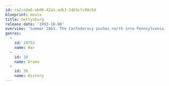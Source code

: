 ```yaml
---
id: ca2cc8a6-eb00-42a1-adb3-2463cfc98c5d
blueprint: movie
title: Gettysburg
release_date: '1993-10-08'
overview: 'Summer 1863. The Confederacy pushes north into Pennsylvania. Union divisions converge to face them. The two great armies clash at Gettysburg, site of a theology school. For three days, through such legendary actions as Little Round Top and Pickett''s Charge, the fate of "one nation, indivisible" hangs in the balance.'
genres:
  -
    id: 10752
    name: War
  -
    id: 18
    name: Drama
  -
    id: 36
    name: History
---
```


